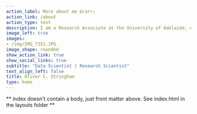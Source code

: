 ```yaml
---
action_label: More about me &rarr;
action_link: /about
action_type: text
description: I am a Research Associate at the University of Adelaide, Australia. I specialize in using data science tools including statistics, machine learning, and natural language processing to answer questions about underlying systems. My current research focusses on the wildlife trade and its intersection with conservation and biological invasions. 
image_left: true
images:
- /img/IMG_7351.JPG
image_shape: rounded
show_action_link: true
show_social_links: true
subtitle: "Data Scientist | Research Scientist"
text_align_left: false
title: Oliver C. Stringham
type: home
---
```


** index doesn't contain a body, just front matter above.
See index.html in the layouts folder **
